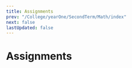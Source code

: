 ```yaml
---
title: Assignments
prev: "/College/yearOne/SecondTerm/Math/index"
next: false
lastUpdated: false
---
```


# Assignments
